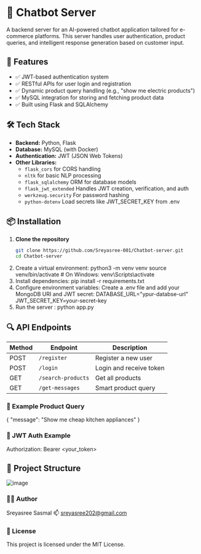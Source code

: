 # 🧠 Chatbot Server

A backend server for an AI-powered chatbot application tailored for e-commerce platforms. This server handles user authentication, product queries, and intelligent response generation based on customer input.

## 🚀 Features

- ✅ JWT-based authentication system
- ✅ RESTful APIs for user login and registration
- ✅ Dynamic product query handling (e.g., "show me electric products")
- ✅ MySQL integration for storing and fetching product data
- ✅ Built using Flask and SQLAlchemy

## 🛠️ Tech Stack

- **Backend:** Python, Flask
- **Database:** MySQL (with Docker)
- **Authentication:** JWT (JSON Web Tokens)
- **Other Libraries:** 
  - `flask_cors` for CORS handling
  - `nltk` for basic NLP processing
  - `flask_sqlalchemy` ORM for database models
  - `flask_jwt_extended` Handles JWT creation, verification, and auth
  - `werkzeug.security` For password hashing
  - `python-dotenv` Load secrets like JWT_SECRET_KEY from .env

## 📦 Installation

1. **Clone the repository**
   ```bash
   git clone https://github.com/Sreyasree-001/Chatbot-server.git
   cd Chatbot-server
2. Create a virtual environment:
      python3 -m venv venv
      source venv/bin/activate  # On Windows: venv\Scripts\activate
3. Install dependencies:
      pip install -r requirements.txt
4. Configure environment variables:
       Create a .env file and add your MongoDB URI and JWT secret:
           DATABASE_URL="ypur-databse-url"
            JWT_SECRET_KEY=your-secret-key
5. Run the server :
   python app.py
## 🔍 API Endpoints
| Method | Endpoint                  | Description             |
| ------ | ------------------------- | ----------------------- |
| POST   | `/register`               | Register a new user     |
| POST   | `/login`                  | Login and receive token |
| GET    | `/search-products`        | Get all products        |
| GET    | `/get-messages`           | Smart product query     |

### 📌 Example Product Query
{
  "message": "Show me cheap kitchen appliances"
}

### 🔐 JWT Auth Example
Authorization: Bearer <your_token>

## 📁 Project Structure
![image](https://github.com/user-attachments/assets/34159d14-5f27-4e6e-92b1-43bcbb9578ab)

### 🙋‍♀️ Author
Sreyasree Sasmal
📫 sreyasree202@gmail.com

### 📄 License
This project is licensed under the MIT License.

